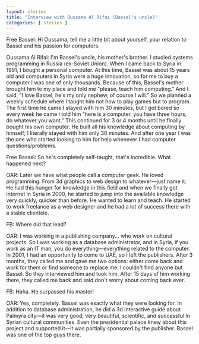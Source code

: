 ```yaml
---
layout: stories
title: "Interview with Oussama Al Rifai (Bassel's uncle)"
categories: [ stories ]
---
```


<p>Free  Bassel: Hi Oussama, tell me a little bit about yourself, your relation to Bassel and his passion for computers.</p>

Oussama Al Rifai: I'm Bassel's uncle, his mother's brother. I studied systems programming in Russia (ex-Soviet Union). When I came back to Syria in 1991, I bought a personal computer. At this time, Bassel was about 15 years old and computers in Syria were a huge innovation, so for me to buy a computer I was one of only thousands. Because of this, Bassel's mother brought him to my place and told me "please, teach him computing." And I said, "I love Bassel, he's my only nephew, of course I will." So we planned a weekly schedule where I taught him not how to play games but to program. The first time he came I stayed with him 30 minutes, but I got bored so every week he came I told him "here is a computer, you have three hours, do whatever you want." This continued for 3 or 4 months until he finally bought his own computer. He built all his knowledge about computing by himself; I literally stayed with him only 30 minutes. And after one year I was the one who started looking to him for help whenever I had computer questions/problems. 

Free Bassel: So he's completely self-taught, that's incredible. What happened next?

OAR: Later we have what people call a computer geek. He loved programming. From 3d graphics to web design to whatever—just name it. He had this hunger for knowledge in this field and when we finally got internet in Syria in 2000, he started to jump into the available knowledge very quickly, quicker than before. He wanted to learn and teach. He started to work freelance as a web designer and he had a lot of success there with a stable clientele.

FB: Where did that lead?

OAR: I was working in a publishing company... who work on cultural projects. So I was working as a database administrator, and in Syria, if you work as an IT man, you do everything—everything related to the computer. In 2001, I had an opportunity to come to UAE, so I left the publishers. After 3 months, they called me and gave me two options: either come back and work for them or find someone to replace me. I couldn't find anyone but Bassel. So they interviewed him and took him. After 15 days of him working there, they called me back and said don't worry about coming back ever.

FB: Haha. He surpassed his master!

OAR: Yes, completely. Bassel was exactly what they were looking for. In addition to database administration, he did a 3d interactive guide about Palmyra city—it was very good, very beautiful, scientific, and successful in Syrian cultural communities. Even the presidential palace knew about this project and supported it—it was partially sponsored by the publisher. Bassel was one of the top guys there.
